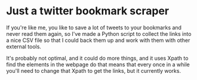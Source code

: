 # Just a twitter bookmark scraper

If you're like me, you like to save a lot of tweets to your bookmarks and never read them again, so I've made a Python script to collect the links into a nice CSV file so that I could back them up and work with them with other external tools.

It's probably not optimal, and it could do more things, and it uses Xpath to find the elements in the webpage do that means that every once in a while you'll need to change that Xpath to get the links, but it currently works.

